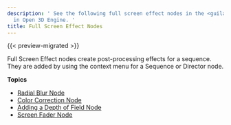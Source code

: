```yaml
---
description: ' See the following full screen effect nodes in the <guilabel>Track View</guilabel> editor
  in Open 3D Engine. '
title: Full Screen Effect Nodes
---
```


{{< preview-migrated >}}

Full Screen Effect nodes create post\-processing effects for a sequence\. They are added by using the context menu for a Sequence or Director node\.

**Topics**
+ [Radial Blur Node](/docs/user-guide/visualization/cinematics/track-view/nodes-blur.md)
+ [Color Correction Node](/docs/user-guide/visualization/cinematics/track-view/nodes-color-correction.md)
+ [Adding a Depth of Field Node](/docs/user-guide/visualization/cinematics/track-view/nodes-dof.md)
+ [Screen Fader Node](/docs/user-guide/visualization/cinematics/track-view/nodes-screen-fader.md)
